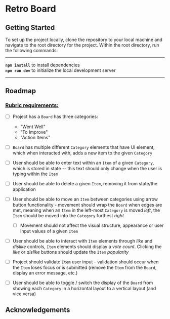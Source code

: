 # Retro Board

## Getting Started
To set up the project locally, clone the repository to your local machine and navigate to the root directory for the project. Within the root directory, run the following commands:

***
**`npm install`** to install dependencies  
**`npm run dev`** to initialize the local development server
***

## Roadmap
### <u>Rubric requirements:</u>
- [ ] Project has a `Board` has three categories:
  - "Went Well"
  - "To Improve"
  - "Action Items"
- [ ] `Board` has multiple different `Category` elements that have UI element, which when interacted with, adds a new item to the given `Category`
- [ ] User should be able to enter text within an `Item` of a given `Category`, which is stored in state -- this text should only change when the user is typing within the `Item`
- [ ] User should be able to delete a given `Item`, removing it from state/the application
- [ ] User should be able to move an `Item` between categories using arrow button functionality - movement should wrap the `Board` when edges are met, meaning when an `Item` in the left-most `Category` is moved *left*, the `Item` should be moved into the `Category` furthest *right*
  - [ ] Movement should not affect the visual structure, appearance or user input values of a given `Item`
- [ ] User should be able to interact with `Item` elements through *like* and *dislike* controls, `Item` elements should display a *vote count*. Clicking the *like* or *dislike* buttons should update the `Item` *popularity*
- [ ] Project should validate `Item` user input - validation should occur when the `Item` loses focus or is submitted (remove the `Item` from the `Board`, display an error message, etc.)
- [ ] User should be able to toggle / switch the display of the `Board` from showing each `Category` in a horizontal layout to a vertical layout (and vice versa)


## Acknowledgements
